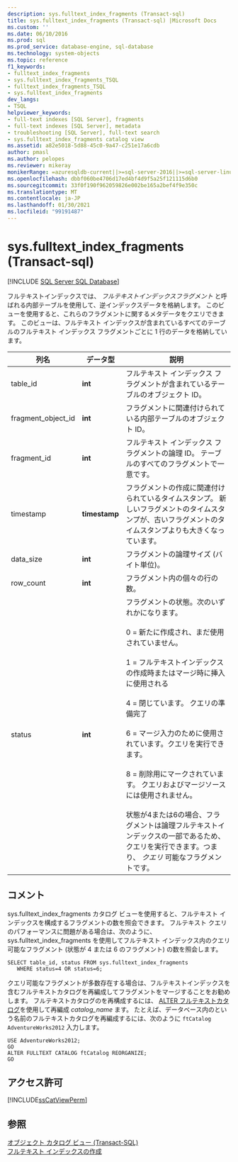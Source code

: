 ```yaml
---
description: sys.fulltext_index_fragments (Transact-sql)
title: sys.fulltext_index_fragments (Transact-sql) |Microsoft Docs
ms.custom: ''
ms.date: 06/10/2016
ms.prod: sql
ms.prod_service: database-engine, sql-database
ms.technology: system-objects
ms.topic: reference
f1_keywords:
- fulltext_index_fragments
- sys.fulltext_index_fragments_TSQL
- fulltext_index_fragments_TSQL
- sys.fulltext_index_fragments
dev_langs:
- TSQL
helpviewer_keywords:
- full-text indexes [SQL Server], fragments
- full-text indexes [SQL Server], metadata
- troubleshooting [SQL Server], full-text search
- sys.fulltext_index_fragments catalog view
ms.assetid: a82e5018-5d88-45c0-9a47-c251e17a6cdb
author: pmasl
ms.author: pelopes
ms.reviewer: mikeray
monikerRange: =azuresqldb-current||>=sql-server-2016||>=sql-server-linux-2017||=azuresqldb-mi-current
ms.openlocfilehash: dbbf060be4706d17ed4bf4d9f5a25f121115d6b0
ms.sourcegitcommit: 33f0f190f962059826e002be165a2bef4f9e350c
ms.translationtype: MT
ms.contentlocale: ja-JP
ms.lasthandoff: 01/30/2021
ms.locfileid: "99191487"
---
```

# <a name="sysfulltext_index_fragments-transact-sql"></a>sys.fulltext_index_fragments (Transact-sql)
[!INCLUDE [SQL Server SQL Database](../../includes/applies-to-version/sql-asdb.md)]

  フルテキストインデックスでは、 *フルテキストインデックスフラグメント* と呼ばれる内部テーブルを使用して、逆インデックスデータを格納します。 このビューを使用すると、これらのフラグメントに関するメタデータをクエリできます。 このビューは、フルテキスト インデックスが含まれているすべてのテーブルのフルテキスト インデックス フラグメントごとに 1 行のデータを格納しています。  
 
  
|列名|データ型|説明|  
|-----------------|---------------|-----------------|  
|table_id|**int**|フルテキスト インデックス フラグメントが含まれているテーブルのオブジェクト ID。|  
|fragment_object_id|**int**|フラグメントに関連付けられている内部テーブルのオブジェクト ID。|  
|fragment_id|**int**|フルテキスト インデックス フラグメントの論理 ID。 テーブルのすべてのフラグメントで一意です。|  
|timestamp|**timestamp**|フラグメントの作成に関連付けられているタイムスタンプ。 新しいフラグメントのタイムスタンプが、古いフラグメントのタイムスタンプよりも大きくなっています。|  
|data_size|**int**|フラグメントの論理サイズ (バイト単位)。|  
|row_count|**int**|フラグメント内の個々の行の数。|  
|status|**int**|フラグメントの状態。次のいずれかになります。<br /><br /> 0 = 新たに作成され、まだ使用されていません。<br /><br /> 1 = フルテキストインデックスの作成時またはマージ時に挿入に使用される<br /><br /> 4 = 閉じています。 クエリの準備完了<br /><br /> 6 = マージ入力のために使用されています。クエリを実行できます。<br /><br /> 8 = 削除用にマークされています。 クエリおよびマージソースには使用されません。<br /><br /> 状態が4または6の場合、フラグメントは論理フルテキストインデックスの一部であるため、クエリを実行できます。つまり、 *クエリ* 可能なフラグメントです。|  
  
## <a name="remarks"></a>コメント  
 sys.fulltext_index_fragments カタログ ビューを使用すると、フルテキスト インデックスを構成するフラグメントの数を照会できます。 フルテキスト クエリのパフォーマンスに問題がある場合は、次のように、sys.fulltext_index_fragments を使用してフルテキスト インデックス内のクエリ可能なフラグメント (状態が 4 または 6 のフラグメント) の数を照会します。  
  
```  
SELECT table_id, status FROM sys.fulltext_index_fragments  
   WHERE status=4 OR status=6;  
```  
  
 クエリ可能なフラグメントが多数存在する場合は、フルテキストインデックスを含むフルテキストカタログを再編成してフラグメントをマージすることをお勧めします。 フルテキストカタログのを再構成するには、 [ALTER フルテキストカタログ](../../t-sql/statements/alter-fulltext-catalog-transact-sql.md)を使用して再編成 *catalog_name* ます。 たとえば、データベース内のという名前のフルテキストカタログを再編成するには、次のように `ftCatalog` `AdventureWorks2012` 入力します。  
  
```  
USE AdventureWorks2012;  
GO  
ALTER FULLTEXT CATALOG ftCatalog REORGANIZE;  
GO  
```  
  
## <a name="permissions"></a>アクセス許可  
 [!INCLUDE[ssCatViewPerm](../../includes/sscatviewperm-md.md)]  
  
## <a name="see-also"></a>参照  
 [オブジェクト カタログ ビュー &#40;Transact-SQL&#41;](../../relational-databases/system-catalog-views/object-catalog-views-transact-sql.md)   
 [フルテキスト インデックスの作成](../../relational-databases/search/populate-full-text-indexes.md)  
  
  
